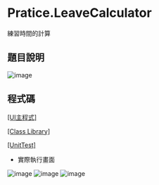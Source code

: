 # Pratice.LeaveCalculator
練習時間的計算
## 題目說明
![image](https://user-images.githubusercontent.com/49613947/233030270-1aa45799-db64-47d6-8c17-7e345b27fac8.png)

## 程式碼
[[UI主程式]](https://github.com/kaonlee/Pratice.LeaveCalculator/blob/master/Pratice.LeaveCalculator.UI/FormMain.cs)

[[Class Library]](https://github.com/kaonlee/Pratice.LeaveCalculator/tree/master/Pratice_LeaveCalculator)

[[UnitTest]](https://github.com/kaonlee/Pratice.LeaveCalculator/blob/master/Pratice.LeaveCalculator.Test/LeaveTimeTesting.cs)
- 實際執行畫面

![image](https://user-images.githubusercontent.com/49613947/233032292-b0998fce-75e0-44e8-9e37-c06f7608af5a.png)
![image](https://user-images.githubusercontent.com/49613947/233032639-140cea3c-8f92-424f-879b-34f0009b8b96.png)
![image](https://user-images.githubusercontent.com/49613947/233032217-0df2b5c7-d24c-427f-90fa-5998179e84a7.png)


